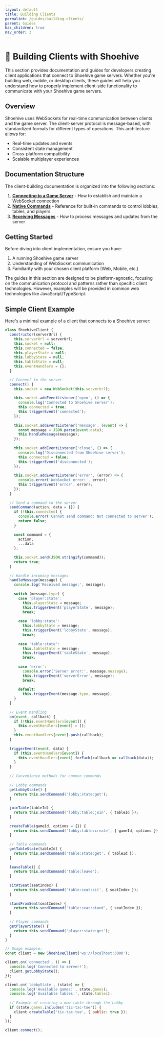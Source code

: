 ```yaml
---
layout: default
title: Building Clients
permalink: /guides/building-clients/
parent: Guides
has_children: true
nav_order: 3
---
```


# 📱 Building Clients with Shoehive

This section provides documentation and guides for developers creating client applications that connect to Shoehive game servers. Whether you're building web, mobile, or desktop clients, these guides will help you understand how to properly implement client-side functionality to communicate with your Shoehive game servers.

## Overview

Shoehive uses WebSockets for real-time communication between clients and the game server. The client-server protocol is message-based, with standardized formats for different types of operations. This architecture allows for:

- Real-time updates and events
- Consistent state management
- Cross-platform compatibility
- Scalable multiplayer experiences

## Documentation Structure

The client-building documentation is organized into the following sections:

1. **[Connecting to a Game Server](/guides/building-clients/connecting)** - How to establish and maintain a WebSocket connection
2. **[Native Commands](/guides/building-clients/native-commands)** - Reference for built-in commands to control lobbies, tables, and players
3. **[Receiving Messages](/guides/building-clients/receiving-messages)** - How to process messages and updates from the server

## Getting Started

Before diving into client implementation, ensure you have:

1. A running Shoehive game server
2. Understanding of WebSocket communication
3. Familiarity with your chosen client platform (Web, Mobile, etc.)

The guides in this section are designed to be platform-agnostic, focusing on the communication protocol and patterns rather than specific client technologies. However, examples will be provided in common web technologies like JavaScript/TypeScript.

## Simple Client Example

Here's a minimal example of a client that connects to a Shoehive server:

```javascript
class ShoehiveClient {
  constructor(serverUrl) {
    this.serverUrl = serverUrl;
    this.socket = null;
    this.connected = false;
    this.playerState = null;
    this.lobbyState = null;
    this.tableState = null;
    this.eventHandlers = {};
  }

  // Connect to the server
  connect() {
    this.socket = new WebSocket(this.serverUrl);
    
    this.socket.addEventListener('open', () => {
      console.log('Connected to Shoehive server');
      this.connected = true;
      this.triggerEvent('connected');
    });
    
    this.socket.addEventListener('message', (event) => {
      const message = JSON.parse(event.data);
      this.handleMessage(message);
    });
    
    this.socket.addEventListener('close', () => {
      console.log('Disconnected from Shoehive server');
      this.connected = false;
      this.triggerEvent('disconnected');
    });
    
    this.socket.addEventListener('error', (error) => {
      console.error('WebSocket error:', error);
      this.triggerEvent('error', error);
    });
  }
  
  // Send a command to the server
  sendCommand(action, data = {}) {
    if (!this.connected) {
      console.error('Cannot send command: Not connected to server');
      return false;
    }
    
    const command = {
      action,
      ...data
    };
    
    this.socket.send(JSON.stringify(command));
    return true;
  }
  
  // Handle incoming messages
  handleMessage(message) {
    console.log('Received message:', message);
    
    switch (message.type) {
      case 'player:state':
        this.playerState = message;
        this.triggerEvent('playerState', message);
        break;
        
      case 'lobby:state':
        this.lobbyState = message;
        this.triggerEvent('lobbyState', message);
        break;
        
      case 'table:state':
        this.tableState = message;
        this.triggerEvent('tableState', message);
        break;
        
      case 'error':
        console.error('Server error:', message.message);
        this.triggerEvent('serverError', message);
        break;
        
      default:
        this.triggerEvent(message.type, message);
    }
  }
  
  // Event handling
  on(event, callback) {
    if (!this.eventHandlers[event]) {
      this.eventHandlers[event] = [];
    }
    this.eventHandlers[event].push(callback);
  }
  
  triggerEvent(event, data) {
    if (this.eventHandlers[event]) {
      this.eventHandlers[event].forEach(callback => callback(data));
    }
  }
  
  // Convenience methods for common commands
  
  // Lobby commands
  getLobbyState() {
    return this.sendCommand('lobby:state:get');
  }
  
  joinTable(tableId) {
    return this.sendCommand('lobby:table:join', { tableId });
  }
  
  createTable(gameId, options = {}) {
    return this.sendCommand('lobby:table:create', { gameId, options });
  }
  
  // Table commands
  getTableState(tableId) {
    return this.sendCommand('table:state:get', { tableId });
  }
  
  leaveTable() {
    return this.sendCommand('table:leave');
  }
  
  sitAtSeat(seatIndex) {
    return this.sendCommand('table:seat:sit', { seatIndex });
  }
  
  standFromSeat(seatIndex) {
    return this.sendCommand('table:seat:stand', { seatIndex });
  }
  
  // Player commands
  getPlayerState() {
    return this.sendCommand('player:state:get');
  }
}

// Usage example:
const client = new ShoehiveClient('ws://localhost:3000');

client.on('connected', () => {
  console.log('Connected to server!');
  client.getLobbyState();
});

client.on('lobbyState', (state) => {
  console.log('Available games:', state.games);
  console.log('Available tables:', state.tables);
  
  // Example of creating a new table through the Lobby
  if (state.games.includes('tic-tac-toe')) {
    client.createTable('tic-tac-toe', { public: true });
  }
});

client.connect();